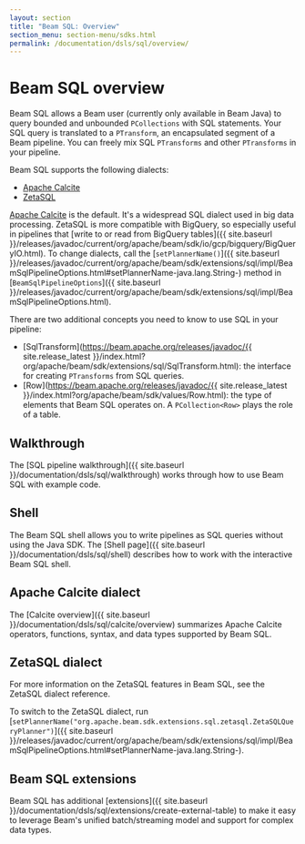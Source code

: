 ```yaml
---
layout: section
title: "Beam SQL: Overview"
section_menu: section-menu/sdks.html
permalink: /documentation/dsls/sql/overview/
---
```

<!--
Licensed under the Apache License, Version 2.0 (the "License");
you may not use this file except in compliance with the License.
You may obtain a copy of the License at

http://www.apache.org/licenses/LICENSE-2.0

Unless required by applicable law or agreed to in writing, software
distributed under the License is distributed on an "AS IS" BASIS,
WITHOUT WARRANTIES OR CONDITIONS OF ANY KIND, either express or implied.
See the License for the specific language governing permissions and
limitations under the License.
-->

# Beam SQL overview

Beam SQL allows a Beam user (currently only available in Beam Java) to query
bounded and unbounded `PCollections` with SQL statements. Your SQL query
is translated to a `PTransform`, an encapsulated segment of a Beam pipeline.
You can freely mix SQL `PTransforms` and other `PTransforms` in your pipeline.

Beam SQL supports the following dialects:

- [Apache Calcite](http://calcite.apache.org)
- [ZetaSQL](#zetasql)

[Apache Calcite](http://calcite.apache.org) is the default. It's a widespread SQL dialect used in
big data processing. ZetaSQL is more compatible with BigQuery, so especially useful in pipelines that [write to or read from BigQuery tables]({{ site.baseurl
}}/releases/javadoc/current/org/apache/beam/sdk/io/gcp/bigquery/BigQueryIO.html). To change dialects, call the [`setPlannerName()`]({{ site.baseurl
}}/releases/javadoc/current/org/apache/beam/sdk/extensions/sql/impl/BeamSqlPipelineOptions.html#setPlannerName-java.lang.String-) method in [`BeamSqlPipelineOptions`]({{ site.baseurl
}}/releases/javadoc/current/org/apache/beam/sdk/extensions/sql/impl/BeamSqlPipelineOptions.html).

There are two additional concepts you need to know to use SQL in your pipeline:

 - [SqlTransform](https://beam.apache.org/releases/javadoc/{{ site.release_latest }}/index.html?org/apache/beam/sdk/extensions/sql/SqlTransform.html): the interface for creating `PTransforms` from SQL queries.
 - [Row](https://beam.apache.org/releases/javadoc/{{ site.release_latest }}/index.html?org/apache/beam/sdk/values/Row.html):
   the type of elements that Beam SQL operates on. A `PCollection<Row>` plays the role of a table.

## Walkthrough
The [SQL pipeline walkthrough]({{ site.baseurl
}}/documentation/dsls/sql/walkthrough) works through how to use Beam SQL with example code.

## Shell
The Beam SQL shell allows you to write pipelines as SQL queries without using the Java SDK. 
The [Shell page]({{ site.baseurl
}}/documentation/dsls/sql/shell) describes how to work with the interactive Beam SQL shell. 

## Apache Calcite dialect 
The [Calcite overview]({{ site.baseurl
}}/documentation/dsls/sql/calcite/overview) summarizes Apache Calcite operators,
functions, syntax, and data types supported by Beam SQL.

## ZetaSQL dialect
For more information on the ZetaSQL features in Beam SQL, see the ZetaSQL dialect reference.

To switch to the ZetaSQL dialect, run [`setPlannerName("org.apache.beam.sdk.extensions.sql.zetasql.ZetaSQLQueryPlanner")`]({{ site.baseurl
}}/releases/javadoc/current/org/apache/beam/sdk/extensions/sql/impl/BeamSqlPipelineOptions.html#setPlannerName-java.lang.String-).

## Beam SQL extensions
Beam SQL has additional [extensions]({{ site.baseurl
}}/documentation/dsls/sql/extensions/create-external-table) to
make it easy to leverage Beam's unified batch/streaming model and support
for complex data types.